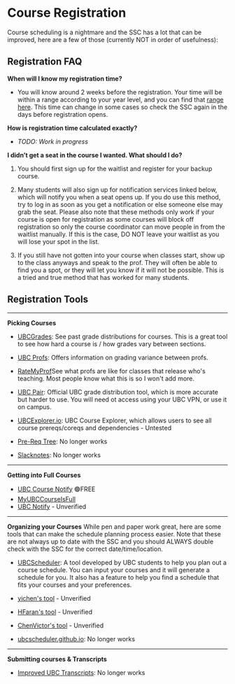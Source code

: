 # Course Registration

Course scheduling is a nightmare and the SSC has a lot that can be improved, here are a few of those (currently NOT in order of usefulness):

##  Registration FAQ	
**When will I know my registration time?**

* You will know around 2 weeks before the registration. Your time will be within a range according to your year level, and you can find that [range here](https://students.ubc.ca/enrolment/registration/registration-dates). This time can change in some cases so check the SSC again in the days before registration opens.

**How is registration time calculated exactly?**
* *TODO: Work in progress*

**I didn’t get a seat in the course I wanted. What should I do?**

1. You should first sign up for the waitlist and register for your backup course. 

2. Many students will also sign up for notification services linked below, which will notify you when a seat opens up. If you do use this method, try to log in as soon as you get a notification or else someone else may grab the seat. Please also note that these methods only work if your course is open for registration as some courses will block off registration so only the course coordinator can move people in from the waitlist manually. If this is the case, DO NOT leave your waitlist as you will lose your spot in the list. 

3. If you still have not gotten into your course when classes start, show up to the class anyways and speak to the prof. They will often be able to find you a spot, or they will let you know if it will not be possible. This is a tried and true method that has worked for many students.


##  Registration Tools

---

**Picking Courses**
* [UBCGrades](https://ubcgrades.com): See past grade distributions for courses. This is a great tool to see how hard a course is / how grades vary between sections.
* [UBC Profs](https://ubc-profs-reborn.herokuapp.com/): Offers information on grading variance between profs.
* [RateMyProf](http://www.ratemyprofessors.com/campusRatings.jsp?sid=1413)See what profs are like for classes that release who's teaching. Most people know what this is so I won't add more.
* [UBC Pair](https://pair.ubc.ca/student-data-analytics/performance/grades-distribution/): Official UBC grade distribution tool, which is more accurate but harder to use. You will need ot access using your UBC VPN, or use it on campus.

* [UBCExplorer.io](https://ubcexplorer.io/): UBC Course Explorer, which allows users to see all course prereqs/coreqs and dependencies - Untested

* [Pre-Req Tree](#): No longer works
* [Slacknotes](#): No longer works

---

**Getting into Full Courses**
* [UBC Course Notify](https://www.ubccoursenotify.com/) 🟢FREE
* [MyUBCCourseIsFull](http://www.myubccourseisfull.com/)
* [UBC Notify](https://ubcnotify.com/) - Unverified

---

**Organizing your Courses**
While pen and paper work great, here are some tools that can make the schedule planning process easier. Note that these are not always up to date with the SSC and you should ALWAYS double check with the SSC for the correct date/time/location.

* [UBCScheduler](https://ubcscheduler.ca): A tool developed by UBC students to help you plan out a course schedule. You can input your courses and it will generate a schedule for you. It also has a feature to help you find a schedule that fits your courses and your preferences.

* [yichen's tool](https://yichen.dev/UBCScheduler/) - Unverified
* [HFaran's tool](https://github.com/hfaran/ubc-timetabler) - Unverified
* [ChenVictor's tool](https://github.com/chenvictor/CourseScheduler/releases) - Unverified

* [ubcscheduler.github.io](#): No longer works

---

**Submitting courses & Transcripts**
* [Improved UBC Transcripts](#): No longer works